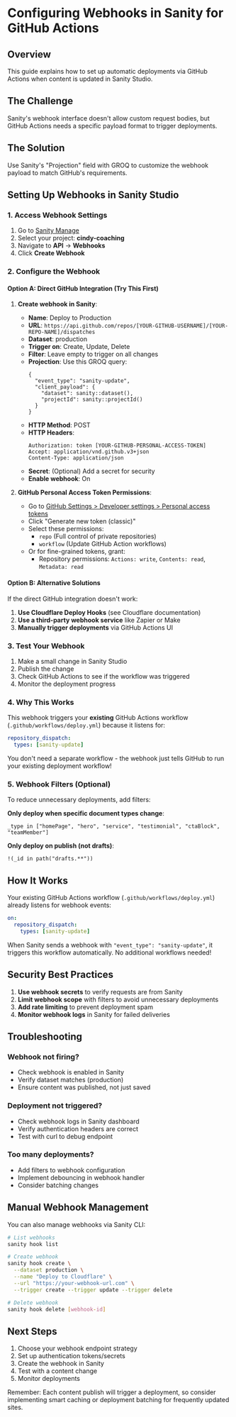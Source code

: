 # Configuring Webhooks in Sanity for GitHub Actions

## Overview
This guide explains how to set up automatic deployments via GitHub Actions when content is updated in Sanity Studio.

## The Challenge
Sanity's webhook interface doesn't allow custom request bodies, but GitHub Actions needs a specific payload format to trigger deployments.

## The Solution
Use Sanity's "Projection" field with GROQ to customize the webhook payload to match GitHub's requirements.

## Setting Up Webhooks in Sanity Studio

### 1. Access Webhook Settings

1. Go to [Sanity Manage](https://www.sanity.io/manage)
2. Select your project: **cindy-coaching**
3. Navigate to **API** → **Webhooks**
4. Click **Create Webhook**

### 2. Configure the Webhook

#### Option A: Direct GitHub Integration (Try This First)

1. **Create webhook in Sanity**:
   - **Name**: Deploy to Production
   - **URL**: `https://api.github.com/repos/[YOUR-GITHUB-USERNAME]/[YOUR-REPO-NAME]/dispatches`
   - **Dataset**: production
   - **Trigger on**: Create, Update, Delete
   - **Filter**: Leave empty to trigger on all changes
   - **Projection**: Use this GROQ query:
     ```groq
     {
       "event_type": "sanity-update",
       "client_payload": {
         "dataset": sanity::dataset(),
         "projectId": sanity::projectId()
       }
     }
     ```
   - **HTTP Method**: POST
   - **HTTP Headers**:
     ```
     Authorization: token [YOUR-GITHUB-PERSONAL-ACCESS-TOKEN]
     Accept: application/vnd.github.v3+json
     Content-Type: application/json
     ```
   - **Secret**: (Optional) Add a secret for security
   - **Enable webhook**: On

2. **GitHub Personal Access Token Permissions**:
   - Go to [GitHub Settings > Developer settings > Personal access tokens](https://github.com/settings/tokens)
   - Click "Generate new token (classic)"
   - Select these permissions:
     - `repo` (Full control of private repositories)
     - `workflow` (Update GitHub Action workflows)
   - Or for fine-grained tokens, grant:
     - Repository permissions: `Actions: write`, `Contents: read`, `Metadata: read`

#### Option B: Alternative Solutions

If the direct GitHub integration doesn't work:

1. **Use Cloudflare Deploy Hooks** (see Cloudflare documentation)
2. **Use a third-party webhook service** like Zapier or Make
3. **Manually trigger deployments** via GitHub Actions UI

### 3. Test Your Webhook

1. Make a small change in Sanity Studio
2. Publish the change
3. Check GitHub Actions to see if the workflow was triggered
4. Monitor the deployment progress

### 4. Why This Works

This webhook triggers your **existing** GitHub Actions workflow (`.github/workflows/deploy.yml`) because it listens for:
```yaml
repository_dispatch:
  types: [sanity-update]
```

You don't need a separate workflow - the webhook just tells GitHub to run your existing deployment workflow!

### 5. Webhook Filters (Optional)

To reduce unnecessary deployments, add filters:

**Only deploy when specific document types change**:
```groq
_type in ["homePage", "hero", "service", "testimonial", "ctaBlock", "teamMember"]
```

**Only deploy on publish (not drafts)**:
```groq
!(_id in path("drafts.**"))
```

## How It Works

Your existing GitHub Actions workflow (`.github/workflows/deploy.yml`) already listens for webhook events:

```yaml
on:
  repository_dispatch:
    types: [sanity-update]
```

When Sanity sends a webhook with `"event_type": "sanity-update"`, it triggers this workflow automatically. No additional workflows needed!

## Security Best Practices

1. **Use webhook secrets** to verify requests are from Sanity
2. **Limit webhook scope** with filters to avoid unnecessary deployments
3. **Add rate limiting** to prevent deployment spam
4. **Monitor webhook logs** in Sanity for failed deliveries

## Troubleshooting

### Webhook not firing?
- Check webhook is enabled in Sanity
- Verify dataset matches (production)
- Ensure content was published, not just saved

### Deployment not triggered?
- Check webhook logs in Sanity dashboard
- Verify authentication headers are correct
- Test with curl to debug endpoint

### Too many deployments?
- Add filters to webhook configuration
- Implement debouncing in webhook handler
- Consider batching changes

## Manual Webhook Management

You can also manage webhooks via Sanity CLI:

```bash
# List webhooks
sanity hook list

# Create webhook
sanity hook create \
  --dataset production \
  --name "Deploy to Cloudflare" \
  --url "https://your-webhook-url.com" \
  --trigger create --trigger update --trigger delete

# Delete webhook
sanity hook delete [webhook-id]
```

## Next Steps

1. Choose your webhook endpoint strategy
2. Set up authentication tokens/secrets
3. Create the webhook in Sanity
4. Test with a content change
5. Monitor deployments

Remember: Each content publish will trigger a deployment, so consider implementing smart caching or deployment batching for frequently updated sites.